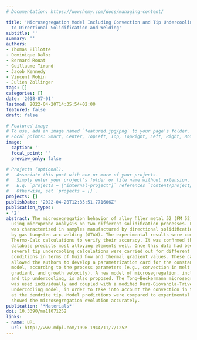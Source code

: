 ```yaml
---
# Documentation: https://wowchemy.com/docs/managing-content/

title: 'Microsegregation Model Including Convection and Tip Undercooling: Application
  to Directional Solidification and Welding'
subtitle: ''
summary: ''
authors:
- Thomas Billotte
- Dominique Daloz
- Bernard Rouat
- Guillaume Tirand
- Jacob Kennedy
- Vincent Robin
- Julien Zollinger
tags: []
categories: []
date: '2018-07-01'
lastmod: 2022-04-20T14:35:54+02:00
featured: false
draft: false

# Featured image
# To use, add an image named `featured.jpg/png` to your page's folder.
# Focal points: Smart, Center, TopLeft, Top, TopRight, Left, Right, BottomLeft, Bottom, BottomRight.
image:
  caption: ''
  focal_point: ''
  preview_only: false

# Projects (optional).
#   Associate this post with one or more of your projects.
#   Simply enter your project's folder or file name without extension.
#   E.g. `projects = ["internal-project"]` references `content/project/deep-learning/index.md`.
#   Otherwise, set `projects = []`.
projects: []
publishDate: '2022-04-20T12:35:51.771606Z'
publication_types:
- '2'
abstract: The microsegregation behavior of alloy ﬁller metal 52 (FM 52) was studied
  using microprobe analysis on two different solidiﬁcation processes. First, microsegregation
  was characterized in samples manufactured by directional solidiﬁcation, and then
  by gas tungsten arc welding (GTAW). The experimental results were compared with
  Thermo-Calc calculations to verify their accuracy. It was conﬁrmed that the thermodynamic
  database predicts most alloying elements well. Once this data had been determined,
  several tip undercooling calculations were carried out for different solidiﬁcation
  conditions in terms of ﬂuid ﬂow and thermal gradient values. These calculations
  allowed the authors to develop a parametrization card for the constants of the microsegregation
  model, according to the process parameters (e.g., convection in melt pool, thermal
  gradient, and growth velocity). A new model of microsegregation, including convection
  and tip undercooling, is also proposed. The Tong–Beckermann microsegregation model
  was used individually and coupled with a modiﬁed Kurz-Giovanola-Trivedi (KGT) tip
  undercooling model, in order to take into account the convection in the ﬂuid ﬂow
  at the dendrite tip. Model predictions were compared to experimental results and
  showed the microsegregation evolution accurately.
publication: '*Materials*'
doi: 10.3390/ma11071252
links:
- name: URL
  url: http://www.mdpi.com/1996-1944/11/7/1252
---
```

